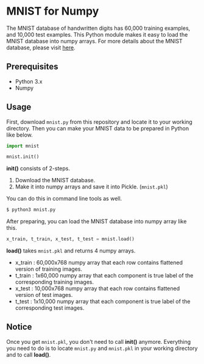 
# MNIST for Numpy

The MNIST database of handwritten digits has 60,000 training examples, and 10,000 test examples.
This Python module makes it easy to load the MNIST database into numpy arrays.
For more details about the MNIST database, please visit [here](http://yann.lecun.com/exdb/mnist/index.html).

## Prerequisites

- Python 3.x
- Numpy

## Usage

First, download `mnist.py` from this repository and locate it to your working directory.
Then you can make your MNIST data to be prepared in Python like below.

```python
import mnist

mnist.init()
```

**init()** consists of 2-steps.

1. Download the MNIST database.
2. Make it into numpy arrays and save it into Pickle. (`mnist.pkl`)

You can do this in command line tools as well.

```sh
$ python3 mnist.py
```

After preparing, you can load the MNIST database into numpy array like this.

```python
x_train, t_train, x_test, t_test = mnist.load()
```

**load()** takes `mnist.pkl` and returns 4 numpy arrays.

- x_train : 60,000x768 numpy array that each row contains flattened version of training images.
- t_train : 1x60,000 numpy array that each component is true label of the corresponding training images.
- x_test : 10,000x768 numpy array that each row contains flattened version of test images.
- t_test : 1x10,000 numpy array that each component is true label of the corresponding test images.

## Notice

Once you get `mnist.pkl`, you don't need to call **init()** anymore. Everything you need to do is to locate `mnist.py` and `mnist.pkl` in your working directory and to call **load()**.
